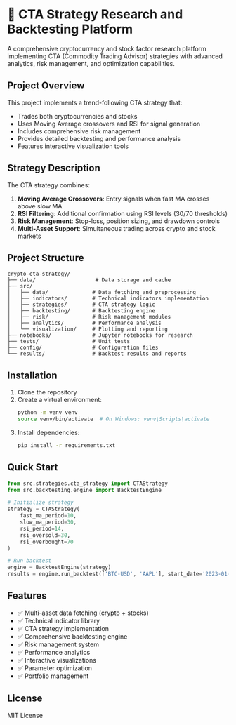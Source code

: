 # 🚀 CTA Strategy Research and Backtesting Platform

A comprehensive cryptocurrency and stock factor research platform implementing CTA (Commodity Trading Advisor) strategies with advanced analytics, risk management, and optimization capabilities.

## Project Overview

This project implements a trend-following CTA strategy that:
- Trades both cryptocurrencies and stocks
- Uses Moving Average crossovers and RSI for signal generation
- Includes comprehensive risk management
- Provides detailed backtesting and performance analysis
- Features interactive visualization tools

## Strategy Description

The CTA strategy combines:
1. **Moving Average Crossovers**: Entry signals when fast MA crosses above slow MA
2. **RSI Filtering**: Additional confirmation using RSI levels (30/70 thresholds)
3. **Risk Management**: Stop-loss, position sizing, and drawdown controls
4. **Multi-Asset Support**: Simultaneous trading across crypto and stock markets

## Project Structure

```
crypto-cta-strategy/
├── data/                   # Data storage and cache
├── src/
│   ├── data/              # Data fetching and preprocessing
│   ├── indicators/        # Technical indicators implementation
│   ├── strategies/        # CTA strategy logic
│   ├── backtesting/       # Backtesting engine
│   ├── risk/              # Risk management modules
│   ├── analytics/         # Performance analysis
│   └── visualization/     # Plotting and reporting
├── notebooks/             # Jupyter notebooks for research
├── tests/                 # Unit tests
├── config/                # Configuration files
└── results/               # Backtest results and reports
```

## Installation

1. Clone the repository
2. Create a virtual environment:
   ```bash
   python -m venv venv
   source venv/bin/activate  # On Windows: venv\Scripts\activate
   ```
3. Install dependencies:
   ```bash
   pip install -r requirements.txt
   ```

## Quick Start

```python
from src.strategies.cta_strategy import CTAStrategy
from src.backtesting.engine import BacktestEngine

# Initialize strategy
strategy = CTAStrategy(
    fast_ma_period=10,
    slow_ma_period=30,
    rsi_period=14,
    rsi_oversold=30,
    rsi_overbought=70
)

# Run backtest
engine = BacktestEngine(strategy)
results = engine.run_backtest(['BTC-USD', 'AAPL'], start_date='2023-01-01')
```

## Features

- ✅ Multi-asset data fetching (crypto + stocks)
- ✅ Technical indicator library
- ✅ CTA strategy implementation
- ✅ Comprehensive backtesting engine
- ✅ Risk management system
- ✅ Performance analytics
- ✅ Interactive visualizations
- ✅ Parameter optimization
- ✅ Portfolio management

## License

MIT License
